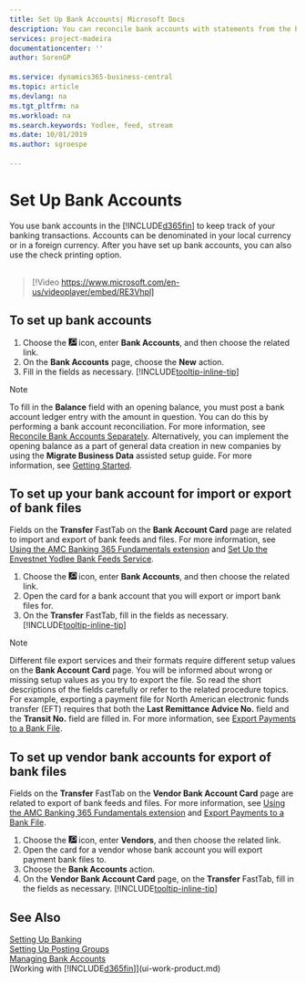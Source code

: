 ```yaml
---
title: Set Up Bank Accounts| Microsoft Docs
description: You can reconcile bank accounts with statements from the bank.
services: project-madeira
documentationcenter: ''
author: SorenGP

ms.service: dynamics365-business-central
ms.topic: article
ms.devlang: na
ms.tgt_pltfrm: na
ms.workload: na
ms.search.keywords: Yodlee, feed, stream
ms.date: 10/01/2019
ms.author: sgroespe

---
```

# Set Up Bank Accounts
You use bank accounts in the [!INCLUDE[d365fin](includes/d365fin_md.md)] to keep track of your banking transactions. Accounts can be denominated in your local currency or in a foreign currency. After you have set up bank accounts, you can also use the check printing option.<br><br>  

> [!Video https://www.microsoft.com/en-us/videoplayer/embed/RE3Vhpl]

## To set up bank accounts
1. Choose the ![Lightbulb that opens the Tell Me feature](media/ui-search/search_small.png "Tell me what you want to do") icon, enter **Bank Accounts**, and then choose the related link.
2. On the **Bank Accounts** page, choose the **New** action.
3. Fill in the fields as necessary. [!INCLUDE[tooltip-inline-tip](includes/tooltip-inline-tip_md.md)]

> [!NOTE]
> To fill in the **Balance** field with an opening balance, you must post a bank account ledger entry with the amount in question. You can do this by performing a bank account reconciliation. For more information, see [Reconcile Bank Accounts Separately](bank-how-reconcile-bank-accounts-separately.md). Alternatively, you can implement the opening balance as a part of general data creation in new companies by using the **Migrate Business Data** assisted setup guide. For more information, see [Getting Started](product-get-started.md).

## To set up your bank account for import or export of bank files
Fields on the **Transfer** FastTab on the **Bank Account Card** page are related to import and export of bank feeds and files. For more information, see [Using the AMC Banking 365 Fundamentals extension](ui-extensions-amc-banking.md) and [Set Up the Envestnet Yodlee Bank Feeds Service](bank-how-setup-bank-statement-service.md).

1. Choose the ![Lightbulb that opens the Tell Me feature](media/ui-search/search_small.png "Tell me what you want to do") icon, enter **Bank Accounts**, and then choose the related link.
2. Open the card for a bank account that you will export or import bank files for.
3. On the **Transfer** FastTab, fill in the fields as necessary. [!INCLUDE[tooltip-inline-tip](includes/tooltip-inline-tip_md.md)]

> [!NOTE]  
>   Different file export services and their formats require different setup values on the **Bank Account Card** page. You will be informed about wrong or missing setup values as you try to export the file. So read the short descriptions of the fields carefully or refer to the related procedure topics. For example, exporting a payment file for North American electronic funds transfer (EFT) requires that both the **Last Remittance Advice No.** field and the **Transit No.** field are filled in. For more information, see [Export Payments to a Bank File](payables-how-export-payments-bank-file.md).

## To set up vendor bank accounts for export of bank files
Fields on the **Transfer** FastTab on the **Vendor Bank Account Card** page are related to export of bank feeds and files. For more information, see [Using the AMC Banking 365 Fundamentals extension](ui-extensions-amc-banking.md) and [Export Payments to a Bank File](payables-how-export-payments-bank-file.md).

1. Choose the ![Lightbulb that opens the Tell Me feature](media/ui-search/search_small.png "Tell me what you want to do") icon, enter **Vendors**, and then choose the related link.
2. Open the card for a vendor whose bank account you will export payment bank files to.
3. Choose the **Bank Accounts** action.
3. On the **Vendor Bank Account Card** page, on the **Transfer** FastTab, fill in the fields as necessary. [!INCLUDE[tooltip-inline-tip](includes/tooltip-inline-tip_md.md)]

## See Also
[Setting Up Banking](bank-setup-banking.md)  
[Setting Up Posting Groups](finance-posting-groups.md)  
[Managing Bank Accounts](bank-manage-bank-accounts.md)  
[Working with [!INCLUDE[d365fin](includes/d365fin_md.md)]](ui-work-product.md)
